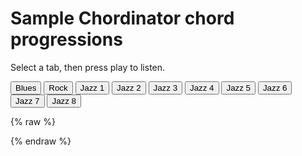 ---
---

<h1>Sample Chordinator chord progressions</h1>
<p>Select a tab, then press play to listen.</p>
<div class="listening-area">
  <div class="tab">
    <button class="tablinks" onclick="openTab(event, 'assets/chordinator_samples/163418_23_3_2024_generated_Blues.mid')">Blues</button>
    <button class="tablinks" onclick="openTab(event, 'assets/chordinator_samples/155747_23_3_2024_generated_Rock.mid')">Rock</button>
    <button class="tablinks" onclick="openTab(event, 'assets/chordinator_samples/160411_23_3_2024_generated_Jazz.mid')">Jazz 1</button>
    <button class="tablinks" onclick="openTab(event, 'assets/chordinator_samples/160810_23_3_2024_generated_Jazz.mid')">Jazz 2</button>
    <button class="tablinks" onclick="openTab(event, 'assets/chordinator_samples/161405_23_3_2024_generated_Jazz.mid')">Jazz 3</button>
    <button class="tablinks" onclick="openTab(event, 'assets/chordinator_samples/161602_23_3_2024_generated_Jazz.mid')">Jazz 4</button>
    <button class="tablinks" onclick="openTab(event, 'assets/chordinator_samples/161808_23_3_2024_generated_Jazz.mid')">Jazz 5</button>
    <button class="tablinks" onclick="openTab(event, 'assets/chordinator_samples/161915_23_3_2024_generated_Jazz.mid')">Jazz 6</button>
    <button class="tablinks" onclick="openTab(event, 'assets/chordinator_samples/162130_23_3_2024_generated_Jazz.mid')">Jazz 7</button>
    <button class="tablinks" onclick="openTab(event, 'assets/chordinator_samples/162708_23_3_2024_generated_Jazz.mid')">Jazz 8</button>
  </div>
  <div id="player">
    <midi-visualizer type="piano-roll" id="mainVisualizer" src=""></midi-visualizer>
    <midi-player src="" sound-font visualizer="#mainVisualizer" id="mainPlayer"></midi-player>
  </div>
</div>

{% raw %}
<script>
function openTab(evt, midiSrc) {
  var i, tablinks;
  tablinks = document.getElementsByClassName("tablinks");
  for (i = 0; i < tablinks.length; i++) {
    tablinks[i].className = tablinks[i].className.replace(" active", "");
  }
  evt.currentTarget.className += " active";

  var midiVisualizer = document.getElementById('mainVisualizer');
  var midiPlayer = document.getElementById('mainPlayer');
  
  midiVisualizer.src = midiSrc;
  midiPlayer.src = midiSrc;
}
</script>
{% endraw %}
